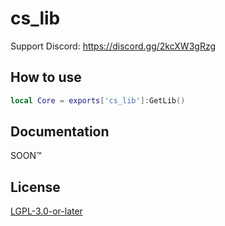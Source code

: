 # cs_lib
Support Discord: https://discord.gg/2kcXW3gRzg

## How to use
```lua
local Core = exports['cs_lib']:GetLib()
```

## Documentation
SOON™️

## License
<a href='https://www.gnu.org/licenses/lgpl-3.0.en.html'>LGPL-3.0-or-later</a>
